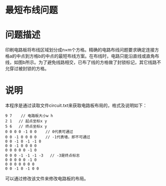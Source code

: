 # 最短布线问题

# 问题描述

印刷电路板将布线区域划分成n×m个方格。精确的电路布线问题要求确定连接方格a的中点到方格b的中点的最短布线方案。在布线时，电路只能沿直线或直角布线，如图b所示。为了避免线路相交，已布了线的方格做了封锁标记，其它线路不允穿过被封锁的方格。

# 说明

本程序是通过读取文件circuit.txt来获取电路板布局的，格式及说明如下：

```
9 7    // 电路板大小w h
2 1   // 起点坐标x y
5 6   // 终点坐标x y
0 0 0 0 -1 0 0    // 0代表可通过
0 0 -1 0 0 0 0    // -1代表墙，即不可通过
0 0 -1 0 -1 -1 0
0 0 -1 0 0 0 0
0 0 0 0 0 -1 0
0 0 0 -1 -1 -1 -3   // -3是终点标志
0 0 0 0 0 -1 0
0 0 0 0 0 0 0
0 0 -1 0 -1 0 0
```

可以通过修改该文件来修改电路板的布局。
